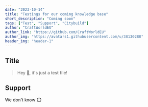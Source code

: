 ```yaml
---
date: "2023-10-14"
title: "Testings for our coming knowledge base"
short_description: "Coming soon"
tags: ["Test", "Support", "Citybuild"]
author: "CraftWorldEU"
author_link: "https://github.com/CraftWorldEU"
author_img: "https://avatars1.githubusercontent.com/u/38130280"
header_img: "header-1"
---
```



## Title

> Hey 👋, it's just a test file!


## Support
We don't know ⭕
